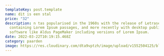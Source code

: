```yaml
---
templateKey: post.template
name: dit is een stal
price: "32"
description: n tas popularised in the 1960s with the release of Letraset sheets
  containing Lorem Ipsum passages, and more recently with desktop publishing
  software like Aldus PageMaker including versions of Lorem Ipsum.
date: 2022-03-22T10:19:15.468Z
category: paarden
image: https://res.cloudinary.com/dta9vptzh/image/upload/v1552504125/blog/aqgztsu708vefmkqvaum.jpg
---
```

